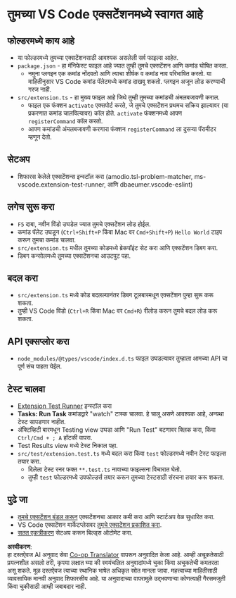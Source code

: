 <!--
CO_OP_TRANSLATOR_METADATA:
{
  "original_hash": "eae2c0ea18160a3e7a63ace7b53897d7",
  "translation_date": "2025-07-16T16:42:02+00:00",
  "source_file": "code/07.Lab/01/AIPC/extensions/phi3ext/vsc-extension-quickstart.md",
  "language_code": "mr"
}
-->
# तुमच्या VS Code एक्सटेंशनमध्ये स्वागत आहे

## फोल्डरमध्ये काय आहे

* या फोल्डरमध्ये तुमच्या एक्सटेंशनसाठी आवश्यक असलेली सर्व फाइल्स आहेत.
* `package.json` - हा मॅनिफेस्ट फाइल आहे ज्यात तुम्ही तुमचे एक्सटेंशन आणि कमांड घोषित करता.
  * नमुना प्लगइन एक कमांड नोंदवतो आणि त्याचा शीर्षक व कमांड नाव परिभाषित करतो. या माहितीनुसार VS Code कमांड पॅलेटमध्ये कमांड दाखवू शकतो. प्लगइन अजून लोड करण्याची गरज नाही.
* `src/extension.ts` - हा मुख्य फाइल आहे जिथे तुम्ही तुमच्या कमांडची अंमलबजावणी कराल.
  * फाइल एक फंक्शन `activate` एक्सपोर्ट करते, जे तुमचे एक्सटेंशन प्रथमच सक्रिय झाल्यावर (या प्रकरणात कमांड चालविल्यावर) कॉल होते. `activate` फंक्शनमध्ये आपण `registerCommand` कॉल करतो.
  * आपण कमांडची अंमलबजावणी करणारा फंक्शन `registerCommand` ला दुसऱ्या पॅरामीटर म्हणून देतो.

## सेटअप

* शिफारस केलेले एक्सटेंशन्स इन्स्टॉल करा (amodio.tsl-problem-matcher, ms-vscode.extension-test-runner, आणि dbaeumer.vscode-eslint)

## लगेच सुरू करा

* `F5` दाबा, नवीन विंडो उघडेल ज्यात तुमचे एक्सटेंशन लोड होईल.
* कमांड पॅलेट उघडून (`Ctrl+Shift+P` किंवा Mac वर `Cmd+Shift+P`) `Hello World` टाइप करून तुमचा कमांड चालवा.
* `src/extension.ts` मधील तुमच्या कोडमध्ये ब्रेकपॉइंट सेट करा आणि एक्सटेंशन डिबग करा.
* डिबग कन्सोलमध्ये तुमच्या एक्सटेंशनचा आउटपुट पहा.

## बदल करा

* `src/extension.ts` मध्ये कोड बदलल्यानंतर डिबग टूलबारमधून एक्सटेंशन पुन्हा सुरू करू शकता.
* तुम्ही VS Code विंडो (`Ctrl+R` किंवा Mac वर `Cmd+R`) रीलोड करून तुमचे बदल लोड करू शकता.

## API एक्सप्लोर करा

* `node_modules/@types/vscode/index.d.ts` फाइल उघडल्यावर तुम्हाला आमच्या API चा पूर्ण संच पाहता येईल.

## टेस्ट चालवा

* [Extension Test Runner](https://marketplace.visualstudio.com/items?itemName=ms-vscode.extension-test-runner) इन्स्टॉल करा
* **Tasks: Run Task** कमांडद्वारे "watch" टास्क चालवा. हे चालू असणे आवश्यक आहे, अन्यथा टेस्ट सापडणार नाहीत.
* अ‍ॅक्टिव्हिटी बारमधून Testing view उघडा आणि "Run Test" बटणावर क्लिक करा, किंवा `Ctrl/Cmd + ; A` हॉटकी वापरा.
* Test Results view मध्ये टेस्ट निकाल पहा.
* `src/test/extension.test.ts` मध्ये बदल करा किंवा `test` फोल्डरमध्ये नवीन टेस्ट फाइल्स तयार करा.
  * दिलेला टेस्ट रनर फक्त `**.test.ts` नावाच्या फाइल्सना विचारात घेतो.
  * तुम्ही `test` फोल्डरमध्ये उपफोल्डर्स तयार करून तुमच्या टेस्टसाठी संरचना तयार करू शकता.

## पुढे जा

* [तुमचे एक्सटेंशन बंडल करून](https://code.visualstudio.com/api/working-with-extensions/bundling-extension?WT.mc_id=aiml-137032-kinfeylo) एक्सटेंशनचा आकार कमी करा आणि स्टार्टअप वेळ सुधारित करा.
* VS Code एक्सटेंशन मार्केटप्लेसवर [तुमचे एक्सटेंशन प्रकाशित करा](https://code.visualstudio.com/api/working-with-extensions/publishing-extension?WT.mc_id=aiml-137032-kinfeylo).
* [सतत एकत्रीकरण](https://code.visualstudio.com/api/working-with-extensions/continuous-integration?WT.mc_id=aiml-137032-kinfeylo) सेटअप करून बिल्ड्स ऑटोमेट करा.

**अस्वीकरण**:  
हा दस्तऐवज AI अनुवाद सेवा [Co-op Translator](https://github.com/Azure/co-op-translator) वापरून अनुवादित केला आहे. आम्ही अचूकतेसाठी प्रयत्नशील असलो तरी, कृपया लक्षात घ्या की स्वयंचलित अनुवादांमध्ये चुका किंवा अचूकतेची कमतरता असू शकते. मूळ दस्तऐवज त्याच्या स्थानिक भाषेत अधिकृत स्रोत मानला जावा. महत्त्वाच्या माहितीसाठी व्यावसायिक मानवी अनुवाद शिफारसीय आहे. या अनुवादाच्या वापरामुळे उद्भवणाऱ्या कोणत्याही गैरसमजुती किंवा चुकीसाठी आम्ही जबाबदार नाही.